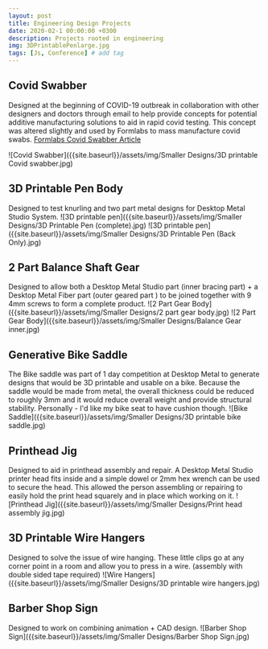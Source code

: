 ```yaml
---
layout: post
title: Engineering Design Projects
date: 2020-02-1 00:00:00 +0300
description: Projects rooted in engineering
img: 3DPrintablePenlarge.jpg
tags: [Js, Conference] # add tag
---
```


## Covid Swabber
Designed at the beginning of COVID-19 outbreak in collaboration with other designers and doctors through email to help provide concepts for potential additive manufacturing solutions to aid in rapid covid testing. This concept was altered slightly and used by Formlabs to mass manufacture covid swabs.
[Formlabs Covid Swabber Article](https://formlabs.com/covid-19-response/covid-test-swabs/)

![Covid Swabber]({{site.baseurl}}/assets/img/Smaller Designs/3D printable Covid swabber.jpg)

## 3D Printable Pen Body
Designed to test knurling and two part metal designs for Desktop Metal Studio System.
![3D printable pen]({{site.baseurl}}/assets/img/Smaller Designs/3D Printable Pen (complete).jpg)
![3D printable pen]({{site.baseurl}}/assets/img/Smaller Designs/3D Printable Pen (Back Only).jpg)

## 2 Part Balance Shaft Gear

Designed to allow both a Desktop Metal Studio part (inner bracing part) + a Desktop Metal Fiber part (outer geared part ) to be joined together with 9 4mm screws to form a complete product.
![2 Part Gear Body]({{site.baseurl}}/assets/img/Smaller Designs/2 part gear body.jpg)
![2 Part Gear Body]({{site.baseurl}}/assets/img/Smaller Designs/Balance Gear inner.jpg)

## Generative Bike Saddle

The Bike saddle was part of 1 day competition at Desktop Metal to generate designs that would be 3D printable and usable on a bike. Because the saddle would be made from metal, the overall thickness could be reduced to roughly 3mm and it would reduce overall weight and provide structural stability. Personally - I'd like my bike seat to have cushion though.
![Bike Saddle]({{site.baseurl}}/assets/img/Smaller Designs/3D printable bike saddle.jpg)

## Printhead Jig
Designed to aid in printhead assembly and repair. A Desktop Metal Studio printer head fits inside and a simple dowel or 2mm hex wrench can be used to secure the head. This allowed the person assembling or repairing to easily hold the print head squarely and in place which working on it.
![Printhead Jig]({{site.baseurl}}/assets/img/Smaller Designs/Print head assembly jig.jpg)

## 3D Printable Wire Hangers

Designed to solve the issue of wire hanging. These little clips go at any corner point in a room and allow you to press in a wire. (assembly with double sided tape required)
![Wire Hangers]({{site.baseurl}}/assets/img/Smaller Designs/3D printable wire hangers.jpg)

## Barber Shop Sign

Designed to work on combining animation + CAD design. 
![Barber Shop Sign]({{site.baseurl}}/assets/img/Smaller Designs/Barber Shop Sign.jpg)
